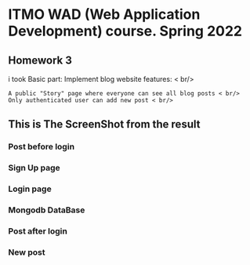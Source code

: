 # ITMO WAD (Web Application Development) course. Spring 2022

## Homework 3

i took Basic part: Implement blog website features:  < br/>

    A public "Story" page where everyone can see all blog posts < br/>
    Only authenticated user can add new post < br/>

## This is The ScreenShot from the result

### Post before login

### Sign Up page

### Login page

### Mongodb DataBase

### Post after login

### New post
